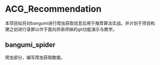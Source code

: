 # ACG\_Recommendation 
本项目拟将对bangumi进行爬虫获取信息后用于推荐算法实战。并计划于项目构建之初进行录屏以作于面向师弟师妹的git功能演示与教学。
## bangumi\_spider
爬虫部分，编写爬虫获取数据。
